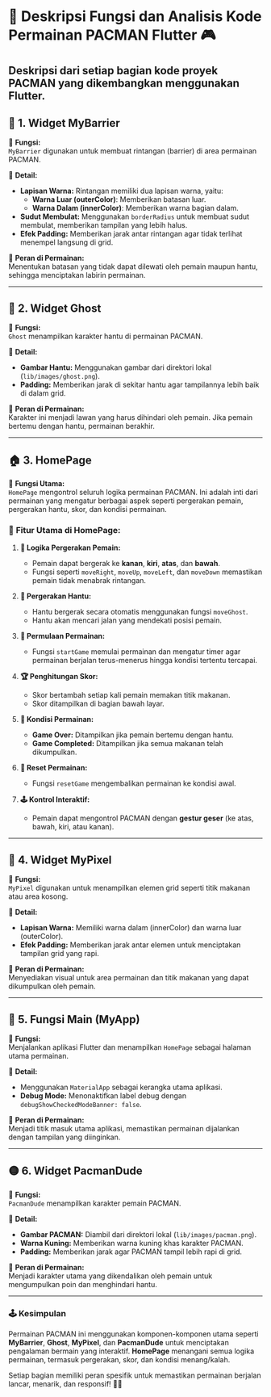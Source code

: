 # 📜 **Deskripsi Fungsi dan Analisis Kode Permainan PACMAN Flutter** 🎮

Deskripsi dari setiap bagian kode proyek PACMAN yang dikembangkan menggunakan **Flutter**.
---

## 🧱 **1. Widget MyBarrier**

🔹 **Fungsi:**  
`MyBarrier` digunakan untuk membuat rintangan (barrier) di area permainan PACMAN.

🔹 **Detail:**
- **Lapisan Warna:** Rintangan memiliki dua lapisan warna, yaitu:
  - **Warna Luar (outerColor)**: Memberikan batasan luar.
  - **Warna Dalam (innerColor)**: Memberikan warna bagian dalam.
- **Sudut Membulat:** Menggunakan `borderRadius` untuk membuat sudut membulat, memberikan tampilan yang lebih halus.
- **Efek Padding:** Memberikan jarak antar rintangan agar tidak terlihat menempel langsung di grid.

🔹 **Peran di Permainan:**  
Menentukan batasan yang tidak dapat dilewati oleh pemain maupun hantu, sehingga menciptakan labirin permainan.

---

## 👻 **2. Widget Ghost**

🔹 **Fungsi:**  
`Ghost` menampilkan karakter hantu di permainan PACMAN.

🔹 **Detail:**
- **Gambar Hantu:** Menggunakan gambar dari direktori lokal (`lib/images/ghost.png`).
- **Padding:** Memberikan jarak di sekitar hantu agar tampilannya lebih baik di dalam grid.

🔹 **Peran di Permainan:**  
Karakter ini menjadi lawan yang harus dihindari oleh pemain. Jika pemain bertemu dengan hantu, permainan berakhir.

---

## 🏠 **3. HomePage**

🔹 **Fungsi Utama:**  
`HomePage` mengontrol seluruh logika permainan PACMAN. Ini adalah inti dari permainan yang mengatur berbagai aspek seperti pergerakan pemain, pergerakan hantu, skor, dan kondisi permainan.

### 🔧 **Fitur Utama di HomePage:**

1. **🎯 Logika Pergerakan Pemain:**
   - Pemain dapat bergerak ke **kanan**, **kiri**, **atas**, dan **bawah**.
   - Fungsi seperti `moveRight`, `moveUp`, `moveLeft`, dan `moveDown` memastikan pemain tidak menabrak rintangan.

2. **👻 Pergerakan Hantu:**
   - Hantu bergerak secara otomatis menggunakan fungsi `moveGhost`.
   - Hantu akan mencari jalan yang mendekati posisi pemain.

3. **🚀 Permulaan Permainan:**
   - Fungsi `startGame` memulai permainan dan mengatur timer agar permainan berjalan terus-menerus hingga kondisi tertentu tercapai.

4. **🏆 Penghitungan Skor:**
   - Skor bertambah setiap kali pemain memakan titik makanan.
   - Skor ditampilkan di bagian bawah layar.

5. **🎲 Kondisi Permainan:**
   - **Game Over:** Ditampilkan jika pemain bertemu dengan hantu.
   - **Game Completed:** Ditampilkan jika semua makanan telah dikumpulkan.

6. **🔄 Reset Permainan:**
   - Fungsi `resetGame` mengembalikan permainan ke kondisi awal.

7. **🕹️ Kontrol Interaktif:**
   - Pemain dapat mengontrol PACMAN dengan **gestur geser** (ke atas, bawah, kiri, atau kanan).

---

## 🔶 **4. Widget MyPixel**

🔹 **Fungsi:**  
`MyPixel` digunakan untuk menampilkan elemen grid seperti titik makanan atau area kosong.

🔹 **Detail:**
- **Lapisan Warna:** Memiliki warna dalam (innerColor) dan warna luar (outerColor).
- **Efek Padding:** Memberikan jarak antar elemen untuk menciptakan tampilan grid yang rapi.

🔹 **Peran di Permainan:**  
Menyediakan visual untuk area permainan dan titik makanan yang dapat dikumpulkan oleh pemain.

---

## 🚀 **5. Fungsi Main (MyApp)**

🔹 **Fungsi:**  
Menjalankan aplikasi Flutter dan menampilkan `HomePage` sebagai halaman utama permainan.

🔹 **Detail:**
- Menggunakan `MaterialApp` sebagai kerangka utama aplikasi.
- **Debug Mode:** Menonaktifkan label debug dengan `debugShowCheckedModeBanner: false`.

🔹 **Peran di Permainan:**  
Menjadi titik masuk utama aplikasi, memastikan permainan dijalankan dengan tampilan yang diinginkan.

---

## 🟡 **6. Widget PacmanDude**

🔹 **Fungsi:**  
`PacmanDude` menampilkan karakter pemain PACMAN.

🔹 **Detail:**
- **Gambar PACMAN:** Diambil dari direktori lokal (`lib/images/pacman.png`).
- **Warna Kuning:** Memberikan warna kuning khas karakter PACMAN.
- **Padding:** Memberikan jarak agar PACMAN tampil lebih rapi di grid.

🔹 **Peran di Permainan:**  
Menjadi karakter utama yang dikendalikan oleh pemain untuk mengumpulkan poin dan menghindari hantu.

---

### 🕹️ **Kesimpulan**

Permainan PACMAN ini menggunakan komponen-komponen utama seperti **MyBarrier**, **Ghost**, **MyPixel**, dan **PacmanDude** untuk menciptakan pengalaman bermain yang interaktif. **HomePage** menangani semua logika permainan, termasuk pergerakan, skor, dan kondisi menang/kalah.

Setiap bagian memiliki peran spesifik untuk memastikan permainan berjalan lancar, menarik, dan responsif! 🚀👾